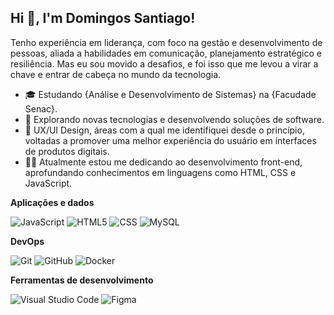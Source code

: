 ## Hi 👋, I'm Domingos Santiago!
Tenho experiência em liderança, com foco na gestão e desenvolvimento de pessoas, aliada a habilidades em comunicação, planejamento estratégico e resiliência. Mas eu sou movido a desafios, e foi isso que me levou a virar a chave e entrar de cabeça no mundo da tecnologia. 

- 🎓 Estudando {Análise e Desenvolvimento de Sistemas} na {Facudade Senac}.
- 🤔 Explorando novas tecnologias e desenvolvendo soluções de software.
- 📱  UX/UI Design, áreas com a qual me identifiquei desde o princípio, voltadas a promover uma melhor experiência do usuário em interfaces de produtos digitais.
- 🧑‍💻 Atualmente estou me dedicando ao desenvolvimento front-end, aprofundando conhecimentos em linguagens como HTML, CSS e JavaScript.

**Aplicações e dados**

![JavaScript](https://img.shields.io/badge/-JavaScript-333333?style=flat&logo=javascript)
![HTML5](https://img.shields.io/badge/-HTML5-333333?style=flat&logo=HTML5)
![CSS](https://img.shields.io/badge/-CSS-333333?style=flat&logo=CSS3&logoColor=1572B6)
![MySQL](https://img.shields.io/badge/-MySQL-333333?style=flat&logo=mysql)

**DevOps**

![Git](https://img.shields.io/badge/-Git-333333?style=flat&logo=git)
![GitHub](https://img.shields.io/badge/-GitHub-333333?style=flat&logo=github)
![Docker](https://img.shields.io/badge/-Docker-333333?style=flat&logo=docker)

**Ferramentas de desenvolvimento**

![Visual Studio Code](https://img.shields.io/badge/-Visual%20Studio%20Code-333333?style=flat&logo=visual-studio-code&logoColor=007ACC)
![Figma](https://img.shields.io/badge/-Figma-333333?style=flat&logo=figma&logoColor=007ACC)

<br/>
